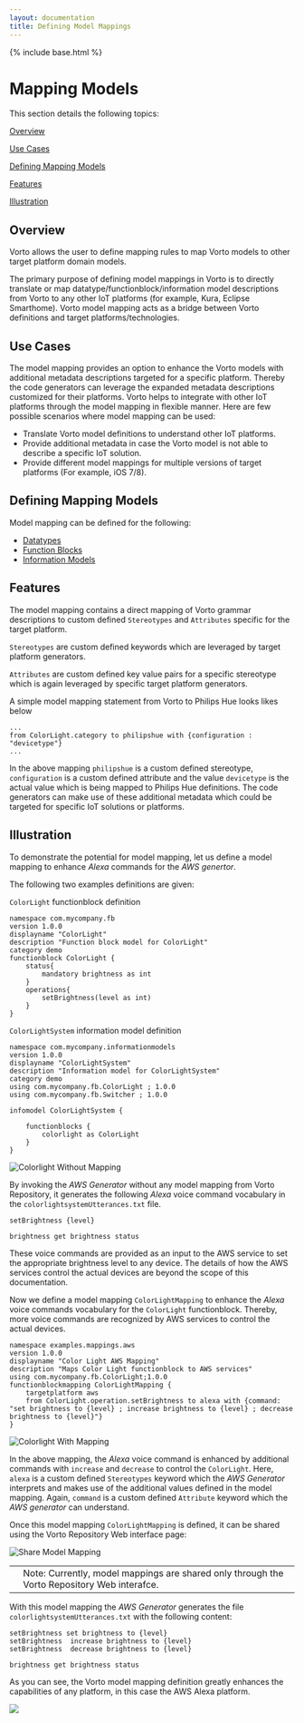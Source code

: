 ```yaml
---
layout: documentation
title: Defining Model Mappings
---
```

{% include base.html %}


# Mapping Models

This section details the following topics:

[Overview](#overview)  

[Use Cases](#use-cases)  

[Defining Mapping Models](#defining-mapping-models)

[Features](#features)

[Illustration](#illustration)


## Overview

Vorto allows the user to define mapping rules to map Vorto models to other target platform domain models.

The primary purpose of defining model mappings in Vorto is to directly translate or map datatype/functionblock/information model descriptions from Vorto to any other IoT platforms (for example, Kura, Eclipse Smarthome). Vorto model mapping acts as a bridge between Vorto definitions and target platforms/technologies.


## Use Cases

The model mapping provides an option to enhance the Vorto models with additional metadata descriptions targeted for a specific platform. Thereby the code generators can leverage the expanded metadata descriptions customized for their platforms. Vorto helps to integrate with other IoT platforms through the model mapping in flexible manner. Here are few possible scenarios where model mapping can be used:

 - Translate Vorto model definitions to understand other IoT platforms.
 - Provide additional metadata in case the Vorto model is not able to describe a specific IoT solution.
 - Provide different model mappings for multiple versions of target platforms (For example, iOS 7/8).


## Defining Mapping Models

Model mapping can be defined for the following:
 
- [Datatypes](./data-type-mapping.html)
- [Function Blocks](./function-block-mapping.html)
- [Information Models](./information-model-mapping.html)   


## Features 

The model mapping contains a direct mapping of Vorto grammar descriptions to custom defined `Stereotypes` and `Attributes` specific for the target platform.

`Stereotypes` are custom defined keywords which are leveraged by target platform generators.

`Attributes` are custom defined key value pairs for a specific stereotype which is again leveraged by specific target platform generators.

A simple model mapping statement from Vorto to Philips Hue looks likes below

	...
	from ColorLight.category to philipshue with {configuration : "devicetype"}
	...

In the above mapping `philipshue` is a custom defined stereotype, `configuration` is a custom defined attribute and the value `devicetype` is the actual value which is being mapped to Philips Hue definitions. The code generators can make use of these additional metadata which could be targeted for specific IoT solutions or platforms.


## Illustration

To demonstrate the potential for model mapping, let us define a model mapping to enhance *Alexa* commands for the *AWS genertor*.

The following two examples definitions are given:

`ColorLight` functionblock definition

	namespace com.mycompany.fb
	version 1.0.0
	displayname "ColorLight"
	description "Function block model for ColorLight"
	category demo	
	functionblock ColorLight {
		status{
			mandatory brightness as int
		}
		operations{
			setBrightness(level as int)
		}
	}

`ColorLightSystem` information model definition

	namespace com.mycompany.informationmodels
	version 1.0.0
	displayname "ColorLightSystem"
	description "Information model for ColorLightSystem"
	category demo
	using com.mycompany.fb.ColorLight ; 1.0.0
	using com.mycompany.fb.Switcher ; 1.0.0
	
	infomodel ColorLightSystem {
	
		functionblocks {
			colorlight as ColorLight
		}
	}

![Colorlight Without Mapping]({{base}}/img/documentation/vorto_aws_without_mapping.png)

By invoking the *AWS Generator* without any model mapping from Vorto Repository, it generates the following *Alexa* voice command vocabulary in the `colorlightsystemUtterances.txt` file.

	setBrightness {level}

	brightness get brightness status

These voice commands are provided as an input to the AWS service to set the appropriate brightness level to any device. The details of how the AWS services control the actual devices are beyond the scope of this documentation.

Now we define a model mapping `ColorLightMapping` to enhance the *Alexa* voice commands vocabulary for the `ColorLight` functionblock. Thereby, more voice commands are recognized by AWS services to control the actual devices.

	namespace examples.mappings.aws
	version 1.0.0
	displayname "Color Light AWS Mapping"
	description "Maps Color Light functionblock to AWS services"
	using com.mycompany.fb.ColorLight;1.0.0
	functionblockmapping ColorLightMapping {
		targetplatform aws
		from ColorLight.operation.setBrightness to alexa with {command: "set brightness to {level} ; increase brightness to {level} ; decrease brightness to {level}"}
	}


![Colorlight With Mapping]({{base}}/img/documentation/vorto_aws_with_mapping.png)

In the above mapping, the *Alexa* voice command is enhanced by  additional commands with `increase` and `decrease` to control the `ColorLight`. Here, `alexa` is a custom defined `Stereotypes` keyword which the *AWS Generator* interprets and makes use of the additional values defined in the model mapping. Again, `command` is a custom defined `Attribute` keyword which the *AWS generator* can understand. 

Once this model mapping `ColorLightMapping` is defined, it can be shared using the Vorto Repository Web interface page:

![Share Model Mapping]({{base}}/img/documentation/vorto_share_mapping_model.png)

<table class="table table-bordered">
	<tbody>
 <tr>
   <td><i class="fa fa-info-circle info-note"></i></td>
    <td>Note: Currently, model mappings are shared only through the Vorto Repository Web interafce.</td>
  </tr></tbody>
</table>  

With this model mapping the *AWS Generator* generates the file `colorlightsystemUtterances.txt` with the following content:

	setBrightness set brightness to {level} 
	setBrightness  increase brightness to {level} 
	setBrightness  decrease brightness to {level}
	
	brightness get brightness status   

As you can see, the Vorto model mapping definition greatly enhances the capabilities of any platform, in this case the AWS Alexa platform.

<div class="thumb5">
<a title="Defining a new Mapping" data-rel="prettyPhoto" href="https://youtu.be/C5c5tTFwG0U&width=1500&height=1000" rel="prettyPhoto" >
<img src="{{ $base}}/img/documentation/defineinfomap.jpg"  class="box-img img-responsive zoom1">
<i class="fa fa-play-circle fa-5 play-icon"></i>
</a>
</div>
